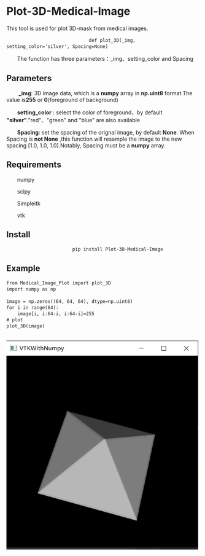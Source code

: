 # Plot-3D-Medical-Image
  This tool is used for plot 3D-mask from medical images.
```
                              def plot_3D(_img, setting_color='silver', Spacing=None)
```
&emsp;&emsp;The function has three parameters：_img、setting_color and Spacing

## **Parameters**

&emsp;&emsp; **_img**: 3D image data, which is a **numpy** array in **np.uint8** format.The value is**255** or **0**(foreground of background)
 
&emsp;&emsp;**setting_color** : select the color of foreground，by default **"silver"**."red"、"green" and "blue" are also available

&emsp;&emsp;**Spacing**: set the spacing of the orignal image, by default **None**. When Spacing is **not None** ,this function will resample the image to the new spacing [1.0, 1.0, 1.0].Notably, Spacing must be a **numpy** array.


## **Requirements**

&emsp;&emsp;numpy

&emsp;&emsp;scipy

&emsp;&emsp;Simpleitk

&emsp;&emsp;vtk

## **Install**

```
                        pip install Plot-3D-Medical-Image
```
## **Example**
```
from Medical_Image_Plot import plot_3D
import numpy as np

image = np.zeros((64, 64, 64), dtype=np.uint8)
for i in range(64):
    image[i, i:64-i, i:64-i]=255
# plot
plot_3D(image)
```
&emsp;&emsp;&emsp;&emsp;&emsp;&emsp;&emsp;&emsp;&emsp;&emsp;&emsp;&emsp;&emsp;&emsp;![image](https://github.com/DreamthreePi/Plot-3D-Medical-Image/blob/main/0.PNG)
